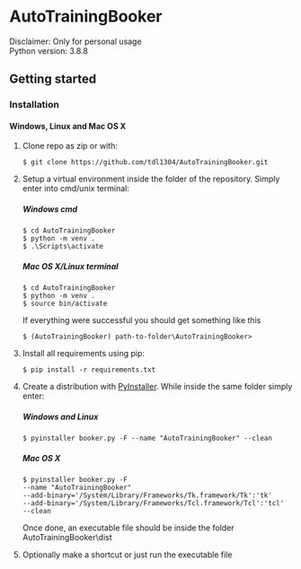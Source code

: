 # AutoTrainingBooker
Disclaimer: Only for personal usage  
Python version: 3.8.8

## Getting started
### Installation
#### Windows, Linux and Mac OS X
1. Clone repo as zip or with: 

   ```
   $ git clone https://github.com/tdl1304/AutoTrainingBooker.git
   ```
2. Setup a virtual environment inside the folder of the repository.
    Simply enter into cmd/unix terminal:
    ##### Windows cmd
     ```
   $ cd AutoTrainingBooker
   $ python -m venv .
   $ .\Scripts\activate
   ```
   ##### Mac OS X/Linux terminal
     ```
   $ cd AutoTrainingBooker
   $ python -m venv .
   $ source bin/activate
   ```
   
   If everything were successful you should get something like this
   ```
   $ (AutoTrainingBooker) path-to-folder\AutoTrainingBooker>
   ```
3. Install all requirements using pip:
    ```
   $ pip install -r requirements.txt
   ```
4. Create a distribution with [PyInstaller](https://pypi.org/project/pyinstaller/).
While inside the same folder simply enter:
   ##### Windows and Linux
   ```
   $ pyinstaller booker.py -F --name "AutoTrainingBooker" --clean
   ```
   ##### Mac OS X
   ```
   $ pyinstaller booker.py -F 
   --name "AutoTrainingBooker" 
   --add-binary='/System/Library/Frameworks/Tk.framework/Tk':'tk'
   --add-binary='/System/Library/Frameworks/Tcl.framework/Tcl':'tcl' 
   --clean
   ```
   Once done, an executable file should be inside the folder AutoTrainingBooker\dist
5. Optionally make a shortcut or just run the executable file  


